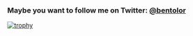 ### Maybe you want to follow me on Twitter: [@bentolor](https://twitter.com/bentolor)

[![trophy](https://github-profile-trophy.vercel.app/?username=bentolor)](https://github.com/ryo-ma/github-profile-trophy)
